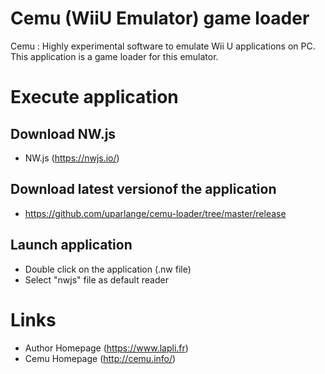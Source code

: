 # Cemu (WiiU Emulator) game loader #
Cemu : Highly experimental software to emulate Wii U applications on PC.
This application is a game loader for this emulator.

# Execute application #

## Download NW.js ##
* NW.js (https://nwjs.io/)

## Download latest versionof the application ##
* https://github.com/uparlange/cemu-loader/tree/master/release

## Launch application ##
* Double click on the application (.nw file)
* Select "nwjs" file as default reader

# Links #
* Author Homepage (https://www.lapli.fr)
* Cemu Homepage (http://cemu.info/)